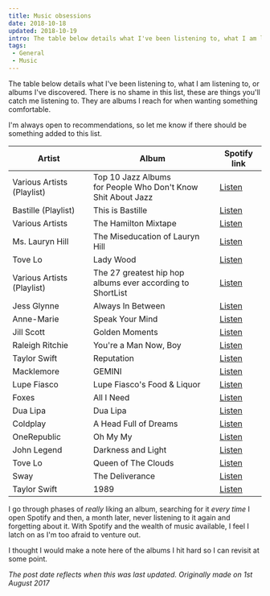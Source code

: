 ```yaml
---
title: Music obsessions
date: 2018-10-18
updated: 2018-10-19
intro: The table below details what I've been listening to, what I am listening to, or albums I've discovered. There is no shame in this list, these are things you'll catch ...
tags:
 - General
 - Music
---
```


<p>The table below details what I've been listening to, what I am listening to, or albums I've discovered. There is no shame in this list, these are things you'll catch me listening to. They are albums I reach for when wanting something comfortable.</p>
<p>I'm always open to recommendations, so let me know if there should be something added to this list.</p>
<table>
<thead>
<tr>
<th>Artist</th>
<th>Album</th>
<th>Spotify link</th>
</tr>
</thead>
<tbody>
<tr>
<td>Various Artists (Playlist)</td>
<td>Top 10 Jazz Albums <br>for People Who Don't Know Shit About Jazz</td>
<td><a href="https://open.spotify.com/user/mikestreety/playlist/2D7jJt4hdFFtlla7YbcceF">Listen</a></td>
</tr>
<tr>
<td>Bastille (Playlist)</td>
<td>This is Bastille</td>
<td><a href="https://open.spotify.com/user/spotify/playlist/37i9dQZF1DZ06evO4xeFWM">Listen</a></td>
</tr>
<tr>
<td>Various Artists</td>
<td>The Hamilton Mixtape</td>
<td><a href="https://open.spotify.com/album/5AgsHUKFxr5DApRCmulIqJ">Listen</a></td>
</tr>
<tr>
<td>Ms. Lauryn Hill</td>
<td>The Miseducation of Lauryn Hill</td>
<td><a href="https://open.spotify.com/album/1BZoqf8Zje5nGdwZhOjAtD">Listen</a></td>
</tr>
<tr>
<td>Tove Lo</td>
<td>Lady Wood</td>
<td><a href="https://open.spotify.com/album/1tuekzsMZQOuiMejKP6t2Y">Listen</a></td>
</tr>
<tr>
<td>Various Artists (Playlist)</td>
<td>The 27 greatest hip hop <br>albums ever according to ShortList</td>
<td><a href="https://open.spotify.com/user/mikestreety/playlist/7CzMAQvkYowW31BrM1rQn6">Listen</a></td>
</tr>
<tr>
<td>Jess Glynne</td>
<td>Always In Between</td>
<td><a href="https://open.spotify.com/album/2Uv0SsIwRolyvE76e0CaBM">Listen</a></td>
</tr>
<tr>
<td>Anne-Marie</td>
<td>Speak Your Mind</td>
<td><a href="https://open.spotify.com/album/7lPoGKpCGgdKFAxpudhAH5">Listen</a></td>
</tr>
<tr>
<td>Jill Scott</td>
<td>Golden Moments</td>
<td><a href="https://open.spotify.com/album/00cZAqb57SRmKrcpFYWuye">Listen</a></td>
</tr>
<tr>
<td>Raleigh Ritchie</td>
<td>You're a Man Now, Boy</td>
<td><a href="https://open.spotify.com/album/50EXi4hlRIPF7fLQcWCXyp">Listen</a></td>
</tr>
<tr>
<td>Taylor Swift</td>
<td>Reputation</td>
<td><a href="https://open.spotify.com/album/4fW1sFeE43nuZlAw2xtmC3">Listen</a></td>
</tr>
<tr>
<td>Macklemore</td>
<td>GEMINI</td>
<td><a href="https://open.spotify.com/album/72qA6s4fjF8Y2VX1UDMfp2">Listen</a></td>
</tr>
<tr>
<td>Lupe Fiasco</td>
<td>Lupe Fiasco's Food & Liquor</td>
<td><a href="https://open.spotify.com/album/0TDJRkEr2SrhWTetdkEzED">Listen</a></td>
</tr>
<tr>
<td>Foxes</td>
<td>All I Need</td>
<td><a href="https://open.spotify.com/album/6fpZzsdzd04nqiDPWnF2iw">Listen</a></td>
</tr>
<tr>
<td>Dua Lipa</td>
<td>Dua Lipa</td>
<td><a href="https://open.spotify.com/album/4btGe14gIJmTxbcPAQBtqb">Listen</a></td>
</tr>
<tr>
<td>Coldplay</td>
<td>A Head Full of Dreams</td>
<td><a href="https://open.spotify.com/album/3cfAM8b8KqJRoIzt3zLKqw">Listen</a></td>
</tr>
<tr>
<td>OneRepublic</td>
<td>Oh My My</td>
<td><a href="https://open.spotify.com/album/30SqWqmSU9ww0Btb1j4rpU">Listen</a></td>
</tr>
<tr>
<td>John Legend</td>
<td>Darkness and Light</td>
<td><a href="https://open.spotify.com/album/7xMjYDrgPLp1ReFGAOyS1O">Listen</a></td>
</tr>
<tr>
<td>Tove Lo</td>
<td>Queen of The Clouds</td>
<td><a href="https://open.spotify.com/album/1spbq60PWMBiuvARkJbXBP">Listen</a></td>
</tr>
<tr>
<td>Sway</td>
<td>The Deliverance</td>
<td><a href="https://open.spotify.com/album/75bKgbIFAJ7tyDpPx7n8e5">Listen</a></td>
</tr>
<tr>
<td>Taylor Swift</td>
<td>1989</td>
<td><a href="https://open.spotify.com/album/3GT1SFfrltwpfWM2FB7zV4">Listen</a></td></tr></tbody></table>
<p>I go through phases of&nbsp;<em>really</em>&nbsp;liking an album, searching for it&nbsp;<em>every time</em>&nbsp;I open Spotify and then, a month later, never listening to it again and forgetting about it. With Spotify and the wealth of music available, I feel I latch on as I'm too afraid to venture out.</p>
<p>I thought I would make a note here of the albums I hit hard so I can revisit at some point.</p>
<p><em>The post date reflects when this was last updated. Originally made on 1st August 2017</em></p>